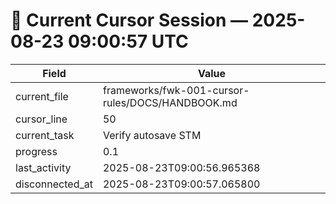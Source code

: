 # 📝 Current Cursor Session — 2025-08-23 09:00:57 UTC

| Field | Value |
|-------|-------|
| current_file | frameworks/fwk-001-cursor-rules/DOCS/HANDBOOK.md |
| cursor_line | 50 |
| current_task | Verify autosave STM |
| progress | 0.1 |
| last_activity | 2025-08-23T09:00:56.965368 |
| disconnected_at | 2025-08-23T09:00:57.065800 |
